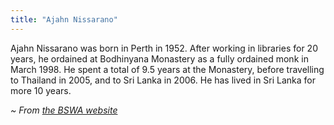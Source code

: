 ```yaml
---
title: "Ajahn Nissarano"
---
```


Ajahn Nissarano was born in Perth in 1952. After working in libraries for 20 years, he ordained at Bodhinyana Monastery as a fully ordained monk in March 1998. He spent a total of 9.5 years at the Monastery, before travelling to Thailand in 2005, and to Sri Lanka in 2006. He has lived in Sri Lanka for more 10 years.

_~ From [the BSWA website](https://bswa.org/teachers/ajahn-nissarano/)_